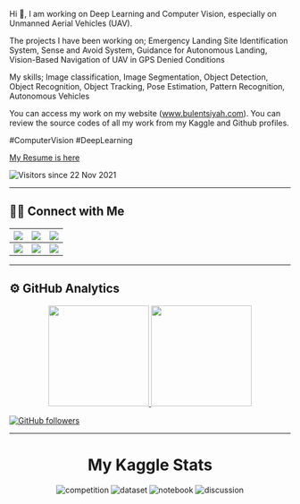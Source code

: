 Hi 👋,  I am working on Deep Learning and Computer Vision, especially on Unmanned Aerial Vehicles (UAV).

The projects I have been working on; Emergency Landing Site Identification System, Sense and Avoid System, Guidance for Autonomous Landing, Vision-Based Navigation of UAV in GPS Denied Conditions

My skills; Image classification, Image Segmentation, Object Detection, Object Recognition, Object Tracking, Pose Estimation, Pattern Recognition, Autonomous Vehicles

You can access my work on my website (www.bulentsiyah.com). You can review the source codes of all my work from my Kaggle and Github profiles.

#ComputerVision #DeepLearning

[My Resume is here](https://github.com/bulentsiyah/bulentsiyah/blob/master/Bulent_Siyah_resume_2020-05-16.pdf)

![Visitors since 22 Nov 2021](https://estruyf-github.azurewebsites.net/api/VisitorHit?user=bulentsiyah&repo=bulentsiyah&countColor=%23f47373)

--------------------------------
## 🤝🏻 Connect with Me
| [![](https://img.shields.io/static/v1?style=for-the-badge&message=bulentsiyah.com&color=red&logo=Google+Chrome&logoColor=FFFFFF&label=)](https://www.bulentsiyah.com/)      | [![](https://img.shields.io/badge/linkedin-%230077B5.svg?&style=for-the-badge&logo=linkedin&logoColor=white)](https://www.linkedin.com/in/bulentsiyah/) |  [![](https://img.shields.io/static/v1?style=for-the-badge&message=GitHub&color=181717&logo=GitHub&logoColor=FFFFFF&label=)](https://github.com/bulentsiyah/)  |
| ----------- | ----------- |--- |
|  [![](https://img.shields.io/badge/-YouTube-red?style=for-the-badge&logo=youtube&logoColor=white)](https://www.youtube.com/channel/UCtjBpuimDAxzWeRsWGsFWBg/)       | [![](https://img.shields.io/badge/twitter-%231DA1F2.svg?&style=for-the-badge&logo=twitter&logoColor=white)](https://twitter.com/siyahbulent/)        | [![](https://img.shields.io/static/v1?style=for-the-badge&message=Kaggle&color=222222&logo=Kaggle&logoColor=FFFFFF&label=)](https://www.kaggle.com/bulentsiyah/)|


------------------------------

## ⚙️ GitHub Analytics

<p align="center">
<a href="https://github.com/bulentsiyah">
  <img height="180em" src="https://github-readme-stats-eight-theta.vercel.app/api?username=bulentsiyah&show_icons=true&theme=radical&include_all_commits=true&count_private=true"/>
  <img height="180em" src="https://github-readme-stats-eight-theta.vercel.app/api/top-langs/?username=bulentsiyah&layout=compact&langs_count=8&theme=radical"/>
</a>
</p>

[![GitHub followers](https://img.shields.io/github/followers/bulentsiyah?style=social)](https://www.github.com/bulentsiyah)

--------------------------------


<div id="header" align="center">
  <h1> My Kaggle Stats</h1>
  
  ![competition](https://road-to-kaggle-grandmaster.vercel.app/api/badges/bulentsiyah/competition)
  ![dataset](https://road-to-kaggle-grandmaster.vercel.app/api/badges/bulentsiyah/dataset)
  ![notebook](https://road-to-kaggle-grandmaster.vercel.app/api/badges/bulentsiyah/notebook)
  ![discussion](https://road-to-kaggle-grandmaster.vercel.app/api/badges/bulentsiyah/discussion)
</div>